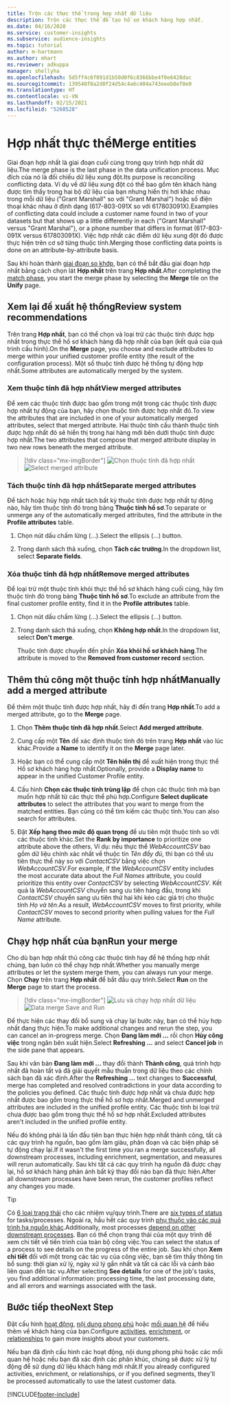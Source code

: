 ```yaml
---
title: Trộn các thực thể trong hợp nhất dữ liệu
description: Trộn các thực thể để tạo hồ sơ khách hàng hợp nhất.
ms.date: 04/16/2020
ms.service: customer-insights
ms.subservice: audience-insights
ms.topic: tutorial
author: m-hartmann
ms.author: mhart
ms.reviewer: adkuppa
manager: shellyha
ms.openlocfilehash: 5d5ff4c6f091d1b50d0f6c8366bbe4f0e6428dac
ms.sourcegitcommit: 139548f8a2d0f24d54c4a6c404a743eeeb8ef8e0
ms.translationtype: HT
ms.contentlocale: vi-VN
ms.lasthandoff: 02/15/2021
ms.locfileid: "5268528"
---
```

# <a name="merge-entities"></a><span data-ttu-id="2422b-103">Hợp nhất thực thể</span><span class="sxs-lookup"><span data-stu-id="2422b-103">Merge entities</span></span>

<span data-ttu-id="2422b-104">Giai đoạn hợp nhất là giai đoạn cuối cùng trong quy trình hợp nhất dữ liệu.</span><span class="sxs-lookup"><span data-stu-id="2422b-104">The merge phase is the last phase in the data unification process.</span></span> <span data-ttu-id="2422b-105">Mục đích của nó là đối chiếu dữ liệu xung đột.</span><span class="sxs-lookup"><span data-stu-id="2422b-105">Its purpose is reconciling conflicting data.</span></span> <span data-ttu-id="2422b-106">Ví dụ về dữ liệu xung đột có thể bao gồm tên khách hàng được tìm thấy trong hai bộ dữ liệu của bạn nhưng hiển thị hơi khác nhau trong mỗi dữ liệu ("Grant Marshall" so với "Grant Marshal") hoặc số điện thoại khác nhau ở định dạng (617-803-091X so với 617803091X).</span><span class="sxs-lookup"><span data-stu-id="2422b-106">Examples of conflicting data could include a customer name found in two of your datasets but that shows up a little differently in each ("Grant Marshall" versus "Grant Marshal"), or a phone number that differs in format (617-803-091X versus 617803091X).</span></span> <span data-ttu-id="2422b-107">Việc hợp nhất các điểm dữ liệu xung đột đó được thực hiện trên cơ sở từng thuộc tính.</span><span class="sxs-lookup"><span data-stu-id="2422b-107">Merging those conflicting data points is done on an attribute-by-attribute basis.</span></span>

<span data-ttu-id="2422b-108">Sau khi hoàn thành [giai đoạn so khớp](match-entities.md), bạn có thể bắt đầu giai đoạn hợp nhất bằng cách chọn lát **Hợp nhất** trên trang **Hợp nhất**.</span><span class="sxs-lookup"><span data-stu-id="2422b-108">After completing the [match phase](match-entities.md), you start the merge phase by selecting the **Merge** tile on the **Unify** page.</span></span>

## <a name="review-system-recommendations"></a><span data-ttu-id="2422b-109">Xem lại đề xuất hệ thống</span><span class="sxs-lookup"><span data-stu-id="2422b-109">Review system recommendations</span></span>

<span data-ttu-id="2422b-110">Trên trang **Hợp nhất**, bạn có thể chọn và loại trừ các thuộc tính được hợp nhất trong thực thể hồ sơ khách hàng đã hợp nhất của bạn (kết quả của quá trình cấu hình).</span><span class="sxs-lookup"><span data-stu-id="2422b-110">On the **Merge** page, you choose and exclude attributes to merge within your unified customer profile entity (the result of the configuration process).</span></span> <span data-ttu-id="2422b-111">Một số thuộc tính được hệ thống tự động hợp nhất.</span><span class="sxs-lookup"><span data-stu-id="2422b-111">Some attributes are automatically merged by the system.</span></span>

### <a name="view-merged-attributes"></a><span data-ttu-id="2422b-112">Xem thuộc tính đã hợp nhất</span><span class="sxs-lookup"><span data-stu-id="2422b-112">View merged attributes</span></span>

<span data-ttu-id="2422b-113">Để xem các thuộc tính được bao gồm trong một trong các thuộc tính được hợp nhất tự động của bạn, hãy chọn thuộc tính được hợp nhất đó.</span><span class="sxs-lookup"><span data-stu-id="2422b-113">To view the attributes that are included in one of your automatically merged attributes, select that merged attribute.</span></span> <span data-ttu-id="2422b-114">Hai thuộc tính cấu thành thuộc tính được hợp nhất đó sẽ hiển thị trong hai hàng mới bên dưới thuộc tính được hợp nhất.</span><span class="sxs-lookup"><span data-stu-id="2422b-114">The two attributes that compose that merged attribute display in two new rows beneath the merged attribute.</span></span>

> [!div class="mx-imgBorder"]
> <span data-ttu-id="2422b-115">![Chọn thuộc tính đã hợp nhất](media/configure-data-merge-profile-attributes.png "Chọn thuộc tính đã hợp nhất")</span><span class="sxs-lookup"><span data-stu-id="2422b-115">![Select merged attribute](media/configure-data-merge-profile-attributes.png "Select merged attribute")</span></span>

### <a name="separate-merged-attributes"></a><span data-ttu-id="2422b-116">Tách thuộc tính đã hợp nhất</span><span class="sxs-lookup"><span data-stu-id="2422b-116">Separate merged attributes</span></span>

<span data-ttu-id="2422b-117">Để tách hoặc hủy hợp nhất tách bất kỳ thuộc tính được hợp nhất tự động nào, hãy tìm thuộc tính đó trong bảng **Thuộc tính hồ sơ**.</span><span class="sxs-lookup"><span data-stu-id="2422b-117">To separate or unmerge any of the automatically merged attributes, find the attribute in the **Profile attributes** table.</span></span>

1. <span data-ttu-id="2422b-118">Chọn nút dấu chấm lửng (...).</span><span class="sxs-lookup"><span data-stu-id="2422b-118">Select the ellipsis (...) button.</span></span>
  
2. <span data-ttu-id="2422b-119">Trong danh sách thả xuống, chọn **Tách các trường**.</span><span class="sxs-lookup"><span data-stu-id="2422b-119">In the dropdown list, select **Separate fields**.</span></span>

### <a name="remove-merged-attributes"></a><span data-ttu-id="2422b-120">Xóa thuộc tính đã hợp nhất</span><span class="sxs-lookup"><span data-stu-id="2422b-120">Remove merged attributes</span></span>

<span data-ttu-id="2422b-121">Để loại trừ một thuộc tính khỏi thực thể hồ sơ khách hàng cuối cùng, hãy tìm thuộc tính đó trong bảng **Thuộc tính hồ sơ**.</span><span class="sxs-lookup"><span data-stu-id="2422b-121">To exclude an attribute from the final customer profile entity, find it in the **Profile attributes** table.</span></span>

1. <span data-ttu-id="2422b-122">Chọn nút dấu chấm lửng (...).</span><span class="sxs-lookup"><span data-stu-id="2422b-122">Select the ellipsis (...) button.</span></span>
  
2. <span data-ttu-id="2422b-123">Trong danh sách thả xuống, chọn **Không hợp nhất**.</span><span class="sxs-lookup"><span data-stu-id="2422b-123">In the dropdown list, select **Don't merge**.</span></span>

   <span data-ttu-id="2422b-124">Thuộc tính được chuyển đến phần **Xóa khỏi hồ sơ khách hàng**.</span><span class="sxs-lookup"><span data-stu-id="2422b-124">The attribute is moved to the **Removed from customer record** section.</span></span>

## <a name="manually-add-a-merged-attribute"></a><span data-ttu-id="2422b-125">Thêm thủ công một thuộc tính hợp nhất</span><span class="sxs-lookup"><span data-stu-id="2422b-125">Manually add a merged attribute</span></span>

<span data-ttu-id="2422b-126">Để thêm một thuộc tính được hợp nhất, hãy đi đến trang **Hợp nhất**.</span><span class="sxs-lookup"><span data-stu-id="2422b-126">To add a merged attribute, go to the **Merge** page.</span></span>

1. <span data-ttu-id="2422b-127">Chọn **Thêm thuộc tính đã hợp nhất**.</span><span class="sxs-lookup"><span data-stu-id="2422b-127">Select **Add merged attribute**.</span></span>

2. <span data-ttu-id="2422b-128">Cung cấp một **Tên** để xác định thuộc tính đó trên trang **Hợp nhất** vào lúc khác.</span><span class="sxs-lookup"><span data-stu-id="2422b-128">Provide a **Name** to identify it on the **Merge** page later.</span></span>

3. <span data-ttu-id="2422b-129">Hoặc bạn có thể cung cấp một **Tên hiển thị** để xuất hiện trong thực thể Hồ sơ khách hàng hợp nhất.</span><span class="sxs-lookup"><span data-stu-id="2422b-129">Optionally, provide a **Display name** to appear in the unified Customer Profile entity.</span></span>

4. <span data-ttu-id="2422b-130">Cấu hình **Chọn các thuộc tính trùng lặp** để chọn các thuộc tính mà bạn muốn hợp nhất từ các thực thể phù hợp.</span><span class="sxs-lookup"><span data-stu-id="2422b-130">Configure **Select duplicate attributes** to select the attributes that you want to merge from the matched entities.</span></span> <span data-ttu-id="2422b-131">Bạn cũng có thể tìm kiếm các thuộc tính.</span><span class="sxs-lookup"><span data-stu-id="2422b-131">You can also search for attributes.</span></span>

5. <span data-ttu-id="2422b-132">Đặt **Xếp hạng theo mức độ quan trọng** để ưu tiên một thuộc tính so với các thuộc tính khác.</span><span class="sxs-lookup"><span data-stu-id="2422b-132">Set the **Rank by importance** to prioritize one attribute above the others.</span></span> <span data-ttu-id="2422b-133">Ví dụ: nếu thực thể *WebAccountCSV* bao gồm dữ liệu chính xác nhất về thuộc tín *Tên đầy đủ*, thì bạn có thể ưu tiên thực thể này so với *ContactCSV* bằng việc chọn *WebAccountCSV*.</span><span class="sxs-lookup"><span data-stu-id="2422b-133">For example, if the *WebAccountCSV* entity includes the most accurate data about the *Full Names* attribute, you could prioritize this entity over *ContactCSV* by selecting *WebAccountCSV*.</span></span> <span data-ttu-id="2422b-134">Kết quả là *WebAccountCSV* chuyển sang ưu tiên hàng đầu, trong khi *ContactCSV* chuyển sang ưu tiên thứ hai khi kéo các giá trị cho thuộc tính *Họ và tên*.</span><span class="sxs-lookup"><span data-stu-id="2422b-134">As a result, *WebAccountCSV* moves to first priority, while *ContactCSV* moves to second priority when pulling values for the *Full Name* attribute.</span></span>

## <a name="run-your-merge"></a><span data-ttu-id="2422b-135">Chạy hợp nhất của bạn</span><span class="sxs-lookup"><span data-stu-id="2422b-135">Run your merge</span></span>

<span data-ttu-id="2422b-136">Cho dù bạn hợp nhất thủ công các thuộc tính hay để hệ thống hợp nhất chúng, bạn luôn có thể chạy hợp nhất.</span><span class="sxs-lookup"><span data-stu-id="2422b-136">Whether you manually merge attributes or let the system merge them, you can always run your merge.</span></span> <span data-ttu-id="2422b-137">Chọn **Chạy** trên trang **Hợp nhất** để bắt đầu quy trình.</span><span class="sxs-lookup"><span data-stu-id="2422b-137">Select **Run** on the **Merge** page to start the process.</span></span>

> [!div class="mx-imgBorder"]
> <span data-ttu-id="2422b-138">![Lưu và chạy hợp nhất dữ liệu](media/configure-data-merge-save-run.png "Lưu và chạy hợp nhất dữ liệu")</span><span class="sxs-lookup"><span data-stu-id="2422b-138">![Data merge Save and Run](media/configure-data-merge-save-run.png "Data merge Save and Run")</span></span>

<span data-ttu-id="2422b-139">Để thực hiện các thay đổi bổ sung và chạy lại bước này, bạn có thể hủy hợp nhất đang thực hiện.</span><span class="sxs-lookup"><span data-stu-id="2422b-139">To make additional changes and rerun the step, you can cancel an in-progress merge.</span></span> <span data-ttu-id="2422b-140">Chọn **Đang làm mới ...** rồi chọn **Hủy công việc**  trong ngăn bên xuất hiện.</span><span class="sxs-lookup"><span data-stu-id="2422b-140">Select **Refreshing ...** and select **Cancel job**  in the side pane that appears.</span></span>

<span data-ttu-id="2422b-141">Sau khi văn bản **Đang làm mới ...** thay đổi thành **Thành công**, quá trình hợp nhất đã hoàn tất và đã giải quyết mẫu thuẫn trong dữ liệu theo các chính sách bạn đã xác định.</span><span class="sxs-lookup"><span data-stu-id="2422b-141">After the **Refreshing ...** text changes to **Successful**, merge has completed and resolved contradictions in your data according to the policies you defined.</span></span> <span data-ttu-id="2422b-142">Các thuộc tính được hợp nhất và chưa được hợp nhất được bao gồm trong thực thể hồ sơ hợp nhất.</span><span class="sxs-lookup"><span data-stu-id="2422b-142">Merged and unmerged attributes are included in the unified profile entity.</span></span> <span data-ttu-id="2422b-143">Các thuộc tính bị loại trừ chưa được bao gồm trong thực thể hồ sơ hợp nhất.</span><span class="sxs-lookup"><span data-stu-id="2422b-143">Excluded attributes aren't included in the unified profile entity.</span></span>

<span data-ttu-id="2422b-144">Nếu đó không phải là lần đầu tiên bạn thực hiện hợp nhất thành công, tất cả các quy trình hạ nguồn, bao gồm làm giàu, phân đoạn và các biện pháp sẽ tự động chạy lại.</span><span class="sxs-lookup"><span data-stu-id="2422b-144">If it wasn't the first time you ran a merge successfully, all downstream processes, including enrichment, segmentation, and measures will rerun automatically.</span></span> <span data-ttu-id="2422b-145">Sau khi tất cả các quy trình hạ nguồn đã được chạy lại, hồ sơ khách hàng phản ánh bất kỳ thay đổi nào bạn đã thực hiện.</span><span class="sxs-lookup"><span data-stu-id="2422b-145">After all downstream processes have been rerun, the customer profiles reflect any changes you made.</span></span>

> [!TIP]
> <span data-ttu-id="2422b-146">Có [6 loại trạng thái](system.md#status-types) cho các nhiệm vụ/quy trình.</span><span class="sxs-lookup"><span data-stu-id="2422b-146">There are [six types of status](system.md#status-types) for tasks/processes.</span></span> <span data-ttu-id="2422b-147">Ngoài ra, hầu hết các quy trình [phụ thuộc vào các quá trình hạ nguồn khác](system.md#refresh-policies).</span><span class="sxs-lookup"><span data-stu-id="2422b-147">Additionally, most processes [depend on other downstream processes](system.md#refresh-policies).</span></span> <span data-ttu-id="2422b-148">Bạn có thể chọn trạng thái của một quy trình để xem chi tiết về tiến trình của toàn bộ công việc.</span><span class="sxs-lookup"><span data-stu-id="2422b-148">You can select the status of a process to see details on the progress of the entire job.</span></span> <span data-ttu-id="2422b-149">Sau khi chọn **Xem chi tiết** đối với một trong các tác vụ của công việc, bạn sẽ tìm thấy thông tin bổ sung: thời gian xử lý, ngày xử lý gần nhất và tất cả các lỗi và cảnh báo liên quan đến tác vụ.</span><span class="sxs-lookup"><span data-stu-id="2422b-149">After selecting **See details** for one of the job's tasks, you find additional information: processing time, the last processing date, and all errors and warnings associated with the task.</span></span>

## <a name="next-step"></a><span data-ttu-id="2422b-150">Bước tiếp theo</span><span class="sxs-lookup"><span data-stu-id="2422b-150">Next Step</span></span>

<span data-ttu-id="2422b-151">Đặt cấu hình [hoạt động](activities.md), [nội dung phong phú](enrichment-microsoft-graph.md) hoặc [mối quan hệ](relationships.md) để hiểu thêm về khách hàng của bạn.</span><span class="sxs-lookup"><span data-stu-id="2422b-151">Configure [activities](activities.md), [enrichment](enrichment-microsoft-graph.md), or [relationships](relationships.md) to gain more insights about your customers.</span></span>

<span data-ttu-id="2422b-152">Nếu bạn đã định cấu hình các hoạt động, nội dung phong phú hoặc các mối quan hệ hoặc nếu bạn đã xác định các phân khúc, chúng sẽ được xử lý tự động để sử dụng dữ liệu khách hàng mới nhất.</span><span class="sxs-lookup"><span data-stu-id="2422b-152">If you already configured activities, enrichment, or relationships, or if you defined segments, they'll be processed automatically to use the latest customer data.</span></span>




[!INCLUDE[footer-include](../includes/footer-banner.md)]